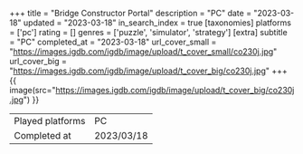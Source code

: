 +++
title = "Bridge Constructor Portal"
description = "PC"
date = "2023-03-18"
updated = "2023-03-18"
in_search_index = true
[taxonomies]
platforms = ['pc']
rating = []
genres = ['puzzle', 'simulator', 'strategy']
[extra]
subtitle = "PC"
completed_at = "2023-03-18"
url_cover_small = "https://images.igdb.com/igdb/image/upload/t_cover_small/co230j.jpg"
url_cover_big = "https://images.igdb.com/igdb/image/upload/t_cover_big/co230j.jpg"
+++
{{ image(src="https://images.igdb.com/igdb/image/upload/t_cover_big/co230j.jpg") }}

|              |            |
| ------------ | ---------- |
| Played platforms    | PC |
| Completed at | 2023/03/18 |

